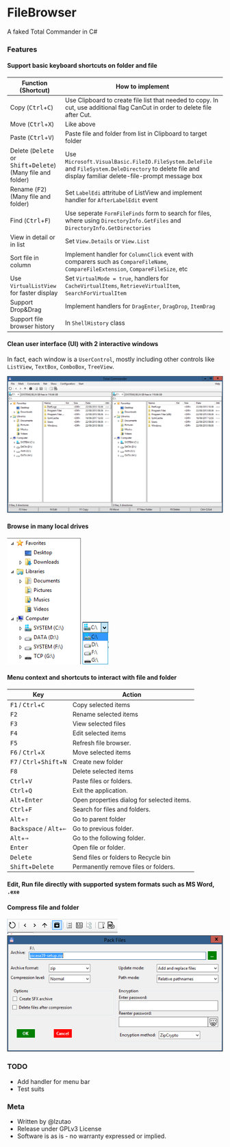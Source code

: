 # FileBrowser

A faked Total Commander in C#

### Features

#### Support basic keyboard shortcuts on folder and file

Function (Shortcut) | How to implement
--------------------| ----------------
Copy (<kbd>Ctrl</kbd>+<kbd>C</kbd>) | Use Clipboard to create file list that needed to copy. In cut, use additional flag CanCut in order to delete file after Cut.
Move (<kbd>Ctrl</kbd>+<kbd>X</kbd>) | Like above
Paste (<kbd>Ctrl</kbd>+<kbd>V</kbd>) | Paste file and folder from list in Clipboard to target folder
Delete (<kbd>Delete</kbd> or <kbd>Shift</kbd>+<kbd>Delete</kbd>) (Many file and folder) | Use `Microsoft.VisualBasic.FileIO.FileSystem.DeleFile` and `FileSystem.DeleDirectory` to delete file and display familiar delete-file-prompt message box
Rename (<kbd>F2</kbd>) (Many file and folder) | Set `LabelEdi` attritube of ListView and implement handler for `AfterLabelEdit` event
Find (<kbd>Ctrl</kbd>+<kbd>F</kbd>) | Use seperate `FormFileFinds` form to search for files, where using `DirectoryInfo.GetFiles` and `DirectoryInfo.GetDirectories`
View in detail or in list | Set `View.Details` or `View.List`
Sort file in column | Implement handler for `ColumnClick` event with comparers such as `CompareFileName`, `CompareFileExtension`, `CompareFileSize`, etc
Use `VirtualListView` for faster display | Set `VirtualMode = true`, handlers for `CacheVirtualItems`, `RetrieveVirtualItem`, `SearchForVirtualItem`
Support Drop\&Drag | Implement handlers for `DragEnter`, `DragDrop`, `ItemDrag`
Support file browser history | In `ShellHistory` class

#### Clean user interface (UI) with 2 interactive windows

In fact, each window is a `UserControl`, mostly including other controls like `ListView`, `TextBox`, `ComboBox`, `TreeView`.

![In Windows 8.1](docs/img/demo_win8.1.png)

#### Browse in many local drives

![In sidepane](docs/img/drive1.png)
![In combobox](docs/img/drive2.png)

#### Menu context and shortcuts to interact with file and folder

Key | Action
--- | ------
<kbd>F1</kbd> / <kbd>Ctrl</kbd>+<kbd>C</kbd> | Copy selected items
<kbd>F2</kbd> | Rename selected items
<kbd>F3</kbd> | View selected files
<kbd>F4</kbd> | Edit selected items
<kbd>F5</kbd> | Refresh file browser.
<kbd>F6</kbd> / <kbd>Ctrl</kbd>+<kbd>X</kbd> | Move selected items
<kbd>F7</kbd> / <kbd>Ctrl</kbd>+<kbd>Shift</kbd>+<kbd>N</kbd> | Create new folder
<kbd>F8</kbd> | Delete selected items
<kbd>Ctrl</kbd>+<kbd>V</kbd> | Paste files or folders.
<kbd>Ctrl</kbd>+<kbd>Q</kbd> | Exit the application.
<kbd>Alt</kbd>+<kbd>Enter</kbd> | Open properties dialog for selected items.
<kbd>Ctrl</kbd>+<kbd>F</kbd> | Search for files and folders.
<kbd>Alt</kbd>+<kbd>⇑</kbd> | Go to parent folder
<kbd>Backspace</kbd> / <kbd>Alt</kbd>+<kbd>⇐</kbd> | Go to previous folder.
<kbd>Alt</kbd>+<kbd>⇒</kbd> | Go to the following folder.
<kbd>Enter</kbd> | Open file or folder.
<kbd>Delete</kbd> | Send files or folders to Recycle bin
<kbd>Shift</kbd>+<kbd>Delete</kbd> | Permanently remove files or folders.

#### Edit, Run file directly with supported system formats such as MS Word, `.exe`

#### Compress file and folder

![In menu bar](docs/img/compress_bar.png)
![In seperate form](docs/img/compress_form.png)

### TODO

- Add handler for menu bar
- Test suits

### Meta

- Written by @lzutao
- Release under GPLv3 License
- Software is as is - no warranty expressed or implied.
